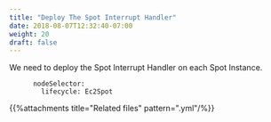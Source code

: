 ```yaml
---
title: "Deploy The Spot Interrupt Handler"
date: 2018-08-07T12:32:40-07:00
weight: 20
draft: false
---
```


We need to deploy the Spot Interrupt Handler on each Spot Instance.


```
      nodeSelector:
        lifecycle: Ec2Spot
```


{{%attachments title="Related files" pattern=".yml"/%}}

